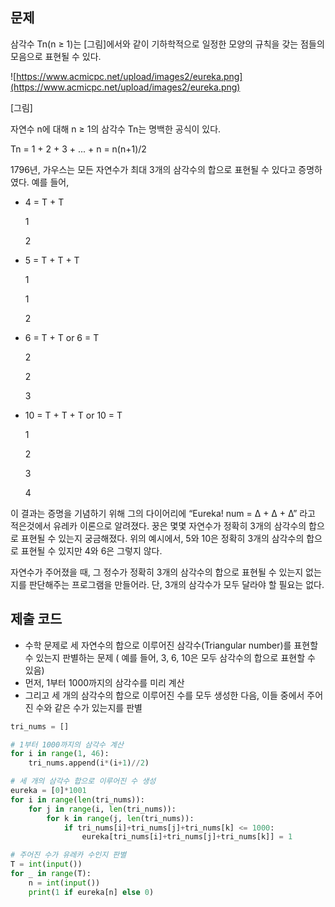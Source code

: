 ## 문제

삼각수 Tn(n ≥ 1)는 [그림]에서와 같이 기하학적으로 일정한 모양의 규칙을 갖는 점들의 모음으로 표현될 수 있다.

![https://www.acmicpc.net/upload/images2/eureka.png](https://www.acmicpc.net/upload/images2/eureka.png)

[그림]

자연수 n에 대해 n ≥ 1의 삼각수 Tn는 명백한 공식이 있다.

Tn = 1 + 2 + 3 + ... + n = n(n+1)/2

1796년, 가우스는 모든 자연수가 최대 3개의 삼각수의 합으로 표현될 수 있다고 증명하였다. 예를 들어,

- 4 = T + T
    
    1
    
    2
    
- 5 = T + T + T
    
    1
    
    1
    
    2
    
- 6 = T + T or 6 = T
    
    2
    
    2
    
    3
    
- 10 = T + T + T or 10 = T
    
    1
    
    2
    
    3
    
    4
    

이 결과는 증명을 기념하기 위해 그의 다이어리에 “Eureka! num = Δ + Δ + Δ” 라고 적은것에서 유레카 이론으로 알려졌다. 꿍은 몇몇 자연수가 정확히 3개의 삼각수의 합으로 표현될 수 있는지 궁금해졌다. 위의 예시에서, 5와 10은 정확히 3개의 삼각수의 합으로 표현될 수 있지만 4와 6은 그렇지 않다.

자연수가 주어졌을 때, 그 정수가 정확히 3개의 삼각수의 합으로 표현될 수 있는지 없는지를 판단해주는 프로그램을 만들어라. 단, 3개의 삼각수가 모두 달라야 할 필요는 없다.

## 제출 코드

- 수학 문제로 세 자연수의 합으로 이루어진 삼각수(Triangular number)를 표현할 수 있는지 판별하는 문제 ( 예를 들어, 3, 6, 10은 모두 삼각수의 합으로 표현할 수 있음)
- 먼저, 1부터 1000까지의 삼각수를 미리 계산
- 그리고 세 개의 삼각수의 합으로 이루어진 수를 모두 생성한 다음, 이들 중에서 주어진 수와 같은 수가 있는지를 판별

```python
tri_nums = []

# 1부터 1000까지의 삼각수 계산
for i in range(1, 46):
    tri_nums.append(i*(i+1)//2)

# 세 개의 삼각수 합으로 이루어진 수 생성
eureka = [0]*1001
for i in range(len(tri_nums)):
    for j in range(i, len(tri_nums)):
        for k in range(j, len(tri_nums)):
            if tri_nums[i]+tri_nums[j]+tri_nums[k] <= 1000:
                eureka[tri_nums[i]+tri_nums[j]+tri_nums[k]] = 1

# 주어진 수가 유레카 수인지 판별
T = int(input())
for _ in range(T):
    n = int(input())
    print(1 if eureka[n] else 0)
```